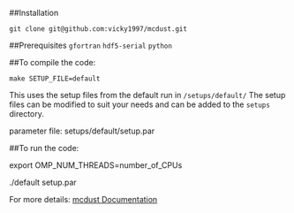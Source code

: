 ##Installation

`git clone git@github.com:vicky1997/mcdust.git`

##Prerequisites
`gfortran` `hdf5-serial` `python`

##To compile the code: 

`make SETUP_FILE=default`

This uses the setup files from the default run in `/setups/default/` 
The setup files can be modified to suit your needs and can be added to the `setups` directory.

parameter file: setups/default/setup.par

##To run the code: 

export OMP_NUM_THREADS=number_of_CPUs

./default setup.par

For more details: [mcdust Documentation](https://mcdust.readthedocs.io/en/latest/)
